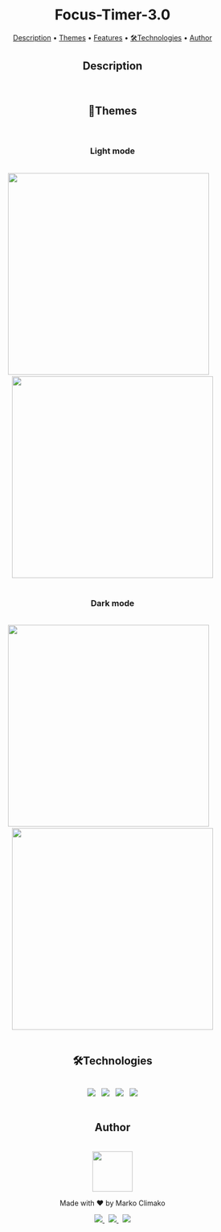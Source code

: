 <div align="center">
<h1> Focus-Timer-3.0 </h1>

<p >
 <a href="#description">Description</a> •
 <a href="#themes">Themes</a> • 
 <a href="#features">Features</a> •
 <a href="#technologies">🛠Technologies</a> • 
 <a href="#author">Author</a>
</p>

<section align="center">
    <h2 id="description">Description</h2>
</section>
<br>

<section align="center">
  <h2 id="themes">🎨Themes </h2>
  <br>
  <h3>Light mode</h3>
  <br>
  <section align="center">
  <img src="https://i.imgur.com/7vH3aDa.png" width="400">
  &nbsp;
  &nbsp;
  <img src="https://i.imgur.com/KsoOYNv.png" width="400">
  </section>
  <br>
  <h3>Dark mode</h3>
  <br>
 <section align="center">
  <img src="https://i.imgur.com/eIBIzNd.png" width="400">
  &nbsp;
  &nbsp;
  <img src="https://i.imgur.com/Ywdm9O5.png" width="400">
</section>
</section>

<br>

<section align="center">
<h2 id="technologies">🛠Technologies</h2>
 <br>
 <section align="center">
 <img src="https://img.shields.io/badge/HTML5-E34F26?style=for-the-badge&logo=html5&logoColor=white">
  &nbsp;
 <img src="https://img.shields.io/badge/CSS3-1572B6?style=for-the-badge&logo=css3&logoColor=white">
  &nbsp;
 <img src="https://img.shields.io/badge/JavaScript-F7DF1E?style=for-the-badge&logo=javascript&logoColor=black">
  &nbsp;
 <img src=" https://img.shields.io/badge/Figma-F24E1E?style=for-the-badge&logo=figma&logoColor=white">
 </section>
</section>

<br>
<section align="center">
  <h2 id="author">Author</h2>
  <br>
  <kbd>
 <img src="https://avatars.githubusercontent.com/u/95707510?s=400&u=a62c6ce3b65d7b805d3a341e4d95b6c5952eace5&v=4" width="80" >
  </kbd>
 <p>Made with ❤️ by Marko Climako </p>
 <section align="center">
      <a href="https://www.linkedin.com/in/markoclimako/" target="_blank">
        <img src="https://img.shields.io/badge/LinkedIn-0077B5?style=for-the-badge&logo=linkedin&logoColor=white">
      </a>
      &nbsp;
    <a href="mailto:mkclimako@gmail.com">
     <img src="https://img.shields.io/badge/Gmail-D14836?style=for-the-badge&logo=gmail&logoColor=white" >
    </a>
    &nbsp;
     <a href="https://www.instagram.com/mkclimako/" target="_blank">
      <img src="https://img.shields.io/badge/Instagram-E4405F?style=for-the-badge&logo=instagram&logoColor=white">
    </a>  
  </section>
</section>
</div>

